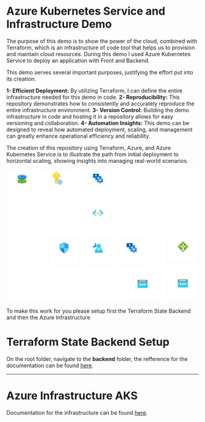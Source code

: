 # Azure Kubernetes Service and Infrastructure Demo
The purpose of this demo is to show the power of the cloud, combined with Terraform, which is an infrastructure of code tool that helps us to provision and maintain cloud resources. During this demo I used Azure Kubernetes Service to deploy an application with Front and Backend.

This demo serves several important purposes, justifying the effort put into its creation:

**1- Efficient Deployment:** By utilizing Terraform, I can define the entire infrastructure needed for this demo in code. 
**2- Reproducibility:** This repository demonstrates how to consistently and accurately reproduce the entire infrastructure environment. 
**3- Version Control:** Building the demo infrastructure in code and hosting it in a repository allows for easy versioning and collaboration. 
**4- Automation Insights:** This demo can be designed to reveal how automated deployment, scaling, and management can greatly enhance operational efficiency and reliability. 

The creation of this repository using Terraform, Azure, and Azure Kubernetes Service is to illustrate the path from initial deployment to horizontal scaling, showing insights into managing real-world scenarios. 

![resource-visualizer](infra-doc/k8s-node-rg.png)

To make this work for you please setup first the Terraform State Backend and then the Azure Infrastructure
# Terraform State Backend Setup
On the root folder, navigate to the **backend** folder, the refference for the documentation can be found [here](backend/README.MD).

---
# Azure Infrastructure AKS
Documentation for the infrastructure can be found [here](infrastructure-azure/README.MD).